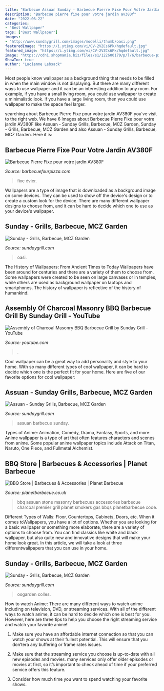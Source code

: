 ```yaml
---
title: "Barbecue Assuan Sunday - Barbecue Pierre Fixe Pour Votre Jardin Av380f"
description: "Barbecue pierre fixe pour votre jardin av380f"
date: "2022-06-22"
categories:
- "Best Wallpaper"
tags: ["Best Wallpaper"]
images:
- "http://www.sundaygrill.com/images/modelli/thumb/oasi.png"
featuredImage: "https://i.ytimg.com/vi/CV-2VZCs6Pk/hqdefault.jpg"
featured_image: "https://i.ytimg.com/vi/CV-2VZCs6Pk/hqdefault.jpg"
image: "https://cdn1.shopmania.biz/files/s1/122600179/p/l/6/barbecue-pierre-fixe-pour-votre-jardin-av380f~45236.jpg"
ShowToc: true
author: "Lucienne Lebsack"
---
```



Most people know wallpaper as a background thing that needs to be filled in when the main window is not displaying. But there are many different ways to use wallpaper and it can be an interesting addition to any room. For example, if you have a small living room, you could use wallpaper to create a minimalistic look. If you have a large living room, then you could use wallpaper to make the space feel larger.

	

		
searching about Barbecue Pierre Fixe pour votre jardin AV380F you've visit to the right web. We have 6 Images about Barbecue Pierre Fixe pour votre jardin AV380F like Assuan - Sunday Grills, Barbecue, MCZ Garden, Sunday - Grills, Barbecue, MCZ Garden and also Assuan - Sunday Grills, Barbecue, MCZ Garden. Here it is:
		
    
## Barbecue Pierre Fixe Pour Votre Jardin AV380F

<img loading=lazy src="https://cdn1.shopmania.biz/files/s1/122600179/p/l/6/barbecue-pierre-fixe-pour-votre-jardin-av380f~45236.jpg" onerror="this.onerror=null;this.src='https://tse4.mm.bing.net/th?id=OIP.txaf3e7S2WuveAeAWJcw0QHaFj&amp;pid=15.1';" alt="Barbecue Pierre Fixe pour votre jardin AV380F">

_Source: barbecuefourpizza.com_

>fixe évier. 

	

Wallpapers are a type of image that is downloaded as a background image on some devices. They can be used to show off the device's design or to create a custom look for the device. There are many different wallpaper designs to choose from, and it can be hard to decide which one to use as your device's wallpaper.

    
## Sunday - Grills, Barbecue, MCZ Garden

<img loading=lazy src="http://www.sundaygrill.com/images/modelli/thumb/oasi.png" onerror="this.onerror=null;this.src='https://tse2.mm.bing.net/th?id=OIP._oJ1vPwCeOBx8xg0Up0hwgAAAA&amp;pid=15.1';" alt="Sunday - Grills, Barbecue, MCZ Garden">

_Source: sundaygrill.com_

>oasi. 

	

The History of Wallpapers: From Ancient Times to Today
Wallpapers have been around for centuries and there are a variety of them to choose from. Some wallpapers were created to be seen on large canvases or in temples, while others are used as background wallpaper on laptops and smartphones. The history of wallpaper is reflective of the history of humankind.

    
## Assembly Of Charcoal Masonry BBQ Barbecue Grill By Sunday Grill - YouTube

<img loading=lazy src="https://i.ytimg.com/vi/CV-2VZCs6Pk/hqdefault.jpg" onerror="this.onerror=null;this.src='https://tse3.mm.bing.net/th?id=OIP.8Q-crSn9lyHCdezpqdccuAHaFj&amp;pid=15.1';" alt="Assembly of Charcoal Masonry BBQ Barbecue Grill by Sunday Grill - YouTube">

_Source: youtube.com_

>. 

	

Cool wallpaper can be a great way to add personality and style to your home. With so many different types of cool wallpaper, it can be hard to decide which one is the perfect fit for your home. Here are five of our favorite options for cool wallpaper: 

    
## Assuan - Sunday Grills, Barbecue, MCZ Garden

<img loading=lazy src="http://sundaygrill.com/images/plus/Assuan_en.jpg" onerror="this.onerror=null;this.src='https://tse2.mm.bing.net/th?id=OIP.htQZ_9gyy0br3RCNqLVg4wEODn&amp;pid=15.1';" alt="Assuan - Sunday Grills, Barbecue, MCZ Garden">

_Source: sundaygrill.com_

>assuan barbecue sunday. 

	

Types of Anime: Animation, Comedy, Drama, Fantasy, Sports, and more
Anime wallpaper is a type of art that often features characters and scenes from anime. Some popular anime wallpaper topics include Attack on Titan, Naruto, One Piece, and Fullmetal Alchemist.

    
## BBQ Store | Barbecues &amp; Accessories | Planet Barbecue

<img loading=lazy src="https://www.planetbarbecue.co.uk/Files/124918/Img/17/assuan-stone-bbq-big.png" onerror="this.onerror=null;this.src='https://tse1.mm.bing.net/th?id=OIP.IMl2S67PFnNHCzbOH37LygAAAA&amp;pid=15.1';" alt="BBQ Store | Barbecues &amp; Accessories | Planet Barbecue">

_Source: planetbarbecue.co.uk_

>bbq assuan stone masonry barbecues accessories barbecue charcoal premier grill planet smokers gas bbqs planetbarbecue code. 

	

Different Types of Walls: Floor, Countertops, Cabinets, Doors, etc.
When it comes toWallpapers, you have a lot of options. Whether you are looking for a basic wallpaper or something more elaborate, there are a variety of options to choose from. You can find classics like white and black wallpaper, but also quite new and innovative designs that will make your home look great. In this article, we will take a look at three differentwallpapers that you can use in your home.

    
## Sunday - Grills, Barbecue, MCZ Garden

<img loading=lazy src="http://www.sundaygrill.com/images/modelli/thumb/calgary.png" onerror="this.onerror=null;this.src='https://tse2.mm.bing.net/th?id=OIP.zKfih0lV0PieQCBzt_8wAgAAAA&amp;pid=15.1';" alt="Sunday - Grills, Barbecue, MCZ Garden">

_Source: sundaygrill.com_

>oogarden colles. 

	

How to watch Anime: There are many different ways to watch anime including on television, DVD, or streaming services.
With all of the different ways to watch anime, it can be hard to decide which one is best for you. However, here are three tips to help you choose the right streaming service and watch your favorite anime!
1. Make sure you have an affordable internet connection so that you can watch your shows at their fullest potential. This will ensure that you don’tera any buffering or frame rates issues.

2. Make sure that the streaming service you choose is up-to-date with all new episodes and movies. many services only offer older episodes or movies at first, so it’s important to check ahead of time if your preferred service offers this feature.

3. Consider how much time you want to spend watching your favorite shows.

